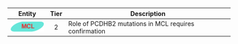 |Entity|Tier|Description              |
|:----:|:----:|------------------------------|
|![MCL](images/icons/MCL_tier2.png) | 2 | Role of PCDHB2 mutations in MCL requires confirmation|
